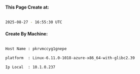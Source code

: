 
   
#### This Page Create at:

```bash

2025-08-27 - 16:55:30 UTC

```

#### Create By Machine:

```bash

Host Name : pkrvmccyg1gnepe

platform  : Linux-6.11.0-1018-azure-x86_64-with-glibc2.39

Ip Local  : 10.1.0.237

```

